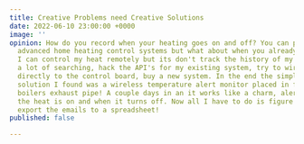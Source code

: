 ```yaml
---
title: Creative Problems need Creative Solutions
date: 2022-06-10 23:00:00 +0000
image: ''
opinion: How do you record when your heating goes on and off? You can probably buy
  advanced home heating control systems but what about when you already have a system?
  I can control my heat remotely but its don't track the history of my usage. I did
  a lot of searching, hack the API's for my existing system, try to wire something
  directly to the control board, buy a new system. In the end the simplest and easiest
  solution I found was a wireless temperature alert monitor placed in front of the
  boilers exhaust pipe! A couple days in an it works like a charm, alerts be when
  the heat is on and when it turns off. Now all I have to do is figure out how to
  export the emails to a spreadsheet!
published: false

---
```

